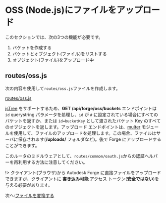# OSS (Node.js)にファイルをアップロード

このセクションでは、次の3つの機能が必要です。

1. バケットを作成する
2. バケットとオブジェクト(ファイル)をリストする
3. オブジェクト(ファイル)をアップロード中

## routes/oss.js

次の内容を使用して`routes/oss.js`ファイルを作成します。

[routes/oss.js](_snippets/viewmodels/node/routes/oss.js ':include :type=code javascript')

[jsTree](https://www.jstree.com/) をサポートするため、**GET /api/forge/oss/buckets** エンドポイントは `id` querystring パラメータを処理し、`id` が `#` に設定されている場合にすべてのバケットを返すか、または `id=bucketKey` として渡されたバケット Key のすべてのオブジェクトを返します。アップロード エンドポイントは、[multer](https://github.com/expressjs/multer) モジュールを使用して、ファイルのアップロードを処理します。この場合、ファイルはサーバに保存されます(**/uploads/** フォルダなど)。後で Forge にアップロードすることができます。

このルータのミドルウェアとして、`routes/common/oauth.js`からの認証ヘルパーを再利用する方法に注意してください。

!> クライアント(ブラウザ)から Autodesk Forge に直接ファイルをアップロードできますが、クライアントに **書き込み可能** アクセス トークン(**安全ではない**)を与える必要があります。

次へ:[ファイルを変換する](/ja_jp/modelderivative/translate/)